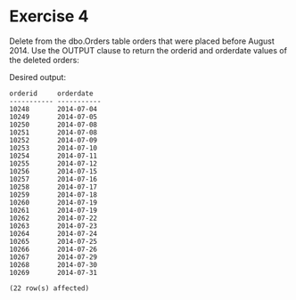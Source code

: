 # Exercise 4

Delete from the dbo.Orders table orders that were placed before August 2014. Use the OUTPUT clause to return the orderid and orderdate values of the deleted orders:

Desired output:

```
orderid     orderdate
----------- -----------
10248       2014-07-04
10249       2014-07-05
10250       2014-07-08
10251       2014-07-08
10252       2014-07-09
10253       2014-07-10
10254       2014-07-11
10255       2014-07-12
10256       2014-07-15
10257       2014-07-16
10258       2014-07-17
10259       2014-07-18
10260       2014-07-19
10261       2014-07-19
10262       2014-07-22
10263       2014-07-23
10264       2014-07-24
10265       2014-07-25
10266       2014-07-26
10267       2014-07-29
10268       2014-07-30
10269       2014-07-31

(22 row(s) affected)
```